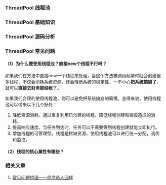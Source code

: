 ### ThreadPool 线程池



### ThreadPool 基础知识



### ThreadPool 源码分析



### ThreadPool 常见问题

#### （1）为什么要使用线程池？直接new个线程不行吗？

如果我们在方法中直接new一个线程来处理，当这个方法被调用频繁时就会创建很多线程，不仅会消耗系统资源，还会降低系统的稳定性，一不小心**把系统搞崩了**，就可以**直接去财务那结帐**了。

如果我们合理的使用线程池，则可以避免把系统搞崩的窘境。总得来说，使用线程池可以带来以下几个好处：

1. 降低资源消耗。通过重复利用已创建的线程，降低线程创建和销毁造成的消耗。
2. 提高响应速度。当任务到达时，任务可以不需要等到线程创建就能立即执行。
3. 增加线程的可管理型。线程是稀缺资源，使用线程池可以进行统一分配，调优和监控。

#### （2）线程的核心属性有哪些？







### 相关文章

1. [常见问题梳理——程序员人囧辉](https://blog.csdn.net/v123411739/category_10490155.html)  